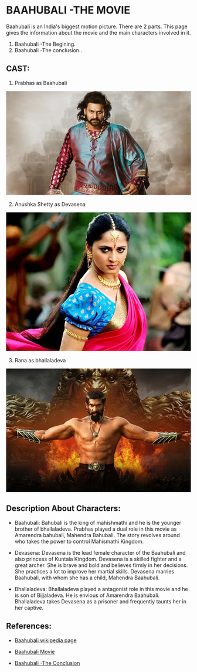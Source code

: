 # BAAHUBALI -THE MOVIE
Baahubali is an India's biggest motion picture. There are 2 parts. This page gives the information about the movie and the main characters involved in it.
1. Baahubali -The Begining.
2. Baahubali -The conclusion..
## CAST:

1. Prabhas as Baahubali

![](Baahubali.jpeg)

2. Anushka Shetty as Devasena

![](1495622679_anushka-shetty-baahubali.jpg)

3. Rana as bhallaladeva

![](https://github.com/chaitanyapopuri/chaitanya.github.io/blob/master/baahubali.jpg)

## Description About Characters:
- Baahubali:
Bahubali is the king of mahishmathi and he is the younger brother of bhallaladeva. Prabhas played a dual role in this movie as Amarendra bahubali, Mahendra Bahubali. The story revolves around who takes the power to control Mahismathi Kingdom.

- Devasena:
Devasena is the lead female character of the Baahubali and also princess of Kuntala Kingdom. Devasena is a skilled fighter and a great archer. She is brave and bold and believes firmly in her decisions. She practices a lot to improve her martial skills. Devasena marries Baahubali, with whom she has a child, Mahendra Baahubali.

- Bhallaladeva:
Bhallaladeva played a antagonist role in this movie and he is son of Bijjaladeva. He is envious of Amarendra Baahubali. Bhallaladeva takes Devasena as a prisoner and frequently taunts her in her captive. 
 
## References:
- [Baahubali wikipedia page](https://en.wikipedia.org/wiki/Baahubali:_The_Beginning)

- [Baahubali Movie](https://www.youtube.com/watch?v=nI7xZM8M3FE)

- [Baahubali -The Conclusion](https://en.wikipedia.org/wiki/Baahubali_2:_The_Conclusion)

